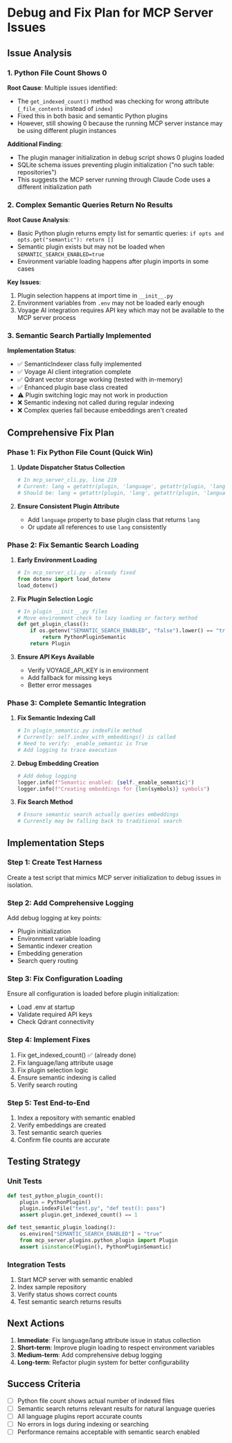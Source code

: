 # Debug and Fix Plan for MCP Server Issues

## Issue Analysis

### 1. Python File Count Shows 0

**Root Cause**: Multiple issues identified:
- The `get_indexed_count()` method was checking for wrong attribute (`_file_contents` instead of `index`)
- Fixed this in both basic and semantic Python plugins
- However, still showing 0 because the running MCP server instance may be using different plugin instances

**Additional Finding**: 
- The plugin manager initialization in debug script shows 0 plugins loaded
- SQLite schema issues preventing plugin initialization ("no such table: repositories")
- This suggests the MCP server running through Claude Code uses a different initialization path

### 2. Complex Semantic Queries Return No Results

**Root Cause Analysis**:
- Basic Python plugin returns empty list for semantic queries: `if opts and opts.get("semantic"): return []`
- Semantic plugin exists but may not be loaded when `SEMANTIC_SEARCH_ENABLED=true`
- Environment variable loading happens after plugin imports in some cases

**Key Issues**:
1. Plugin selection happens at import time in `__init__.py`
2. Environment variables from `.env` may not be loaded early enough
3. Voyage AI integration requires API key which may not be available to the MCP server process

### 3. Semantic Search Partially Implemented

**Implementation Status**:
- ✅ SemanticIndexer class fully implemented
- ✅ Voyage AI client integration complete
- ✅ Qdrant vector storage working (tested with in-memory)
- ✅ Enhanced plugin base class created
- ⚠️ Plugin switching logic may not work in production
- ❌ Semantic indexing not called during regular indexing
- ❌ Complex queries fail because embeddings aren't created

## Comprehensive Fix Plan

### Phase 1: Fix Python File Count (Quick Win)

1. **Update Dispatcher Status Collection**
   ```python
   # In mcp_server_cli.py, line 219
   # Current: lang = getattr(plugin, 'language', getattr(plugin, 'lang', 'unknown'))
   # Should be: lang = getattr(plugin, 'lang', getattr(plugin, 'language', 'unknown'))
   ```

2. **Ensure Consistent Plugin Attribute**
   - Add `language` property to base plugin class that returns `lang`
   - Or update all references to use `lang` consistently

### Phase 2: Fix Semantic Search Loading

1. **Early Environment Loading**
   ```python
   # In mcp_server_cli.py - already fixed
   from dotenv import load_dotenv
   load_dotenv()
   ```

2. **Fix Plugin Selection Logic**
   ```python
   # In plugin __init__.py files
   # Move environment check to lazy loading or factory method
   def get_plugin_class():
       if os.getenv("SEMANTIC_SEARCH_ENABLED", "false").lower() == "true":
           return PythonPluginSemantic
       return Plugin
   ```

3. **Ensure API Keys Available**
   - Verify VOYAGE_API_KEY is in environment
   - Add fallback for missing keys
   - Better error messages

### Phase 3: Complete Semantic Integration

1. **Fix Semantic Indexing Call**
   ```python
   # In plugin_semantic.py indexFile method
   # Currently: self.index_with_embeddings() is called
   # Need to verify: _enable_semantic is True
   # Add logging to trace execution
   ```

2. **Debug Embedding Creation**
   ```python
   # Add debug logging
   logger.info(f"Semantic enabled: {self._enable_semantic}")
   logger.info(f"Creating embeddings for {len(symbols)} symbols")
   ```

3. **Fix Search Method**
   ```python
   # Ensure semantic search actually queries embeddings
   # Currently may be falling back to traditional search
   ```

## Implementation Steps

### Step 1: Create Test Harness
Create a test script that mimics MCP server initialization to debug issues in isolation.

### Step 2: Add Comprehensive Logging
Add debug logging at key points:
- Plugin initialization
- Environment variable loading
- Semantic indexer creation
- Embedding generation
- Search query routing

### Step 3: Fix Configuration Loading
Ensure all configuration is loaded before plugin initialization:
- Load .env at startup
- Validate required API keys
- Check Qdrant connectivity

### Step 4: Implement Fixes
1. Fix get_indexed_count() ✅ (already done)
2. Fix language/lang attribute usage
3. Fix plugin selection logic
4. Ensure semantic indexing is called
5. Verify search routing

### Step 5: Test End-to-End
1. Index a repository with semantic enabled
2. Verify embeddings are created
3. Test semantic search queries
4. Confirm file counts are accurate

## Testing Strategy

### Unit Tests
```python
def test_python_plugin_count():
    plugin = PythonPlugin()
    plugin.indexFile("test.py", "def test(): pass")
    assert plugin.get_indexed_count() == 1

def test_semantic_plugin_loading():
    os.environ["SEMANTIC_SEARCH_ENABLED"] = "true"
    from mcp_server.plugins.python_plugin import Plugin
    assert isinstance(Plugin(), PythonPluginSemantic)
```

### Integration Tests
1. Start MCP server with semantic enabled
2. Index sample repository
3. Verify status shows correct counts
4. Test semantic search returns results

## Next Actions

1. **Immediate**: Fix language/lang attribute issue in status collection
2. **Short-term**: Improve plugin loading to respect environment variables
3. **Medium-term**: Add comprehensive debug logging
4. **Long-term**: Refactor plugin system for better configurability

## Success Criteria

- [ ] Python file count shows actual number of indexed files
- [ ] Semantic search returns relevant results for natural language queries
- [ ] All language plugins report accurate counts
- [ ] No errors in logs during indexing or searching
- [ ] Performance remains acceptable with semantic search enabled